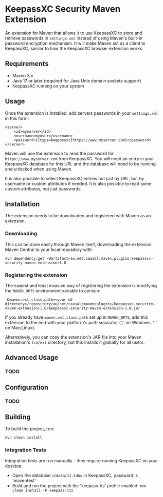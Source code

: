 # KeepassXC Security Maven Extension

An extension for Maven that allows it to use KeepassXC to store and retrieve
passwords in `settings.xml` instead of using Maven's built-in password encryption 
mechanism.  It will make Maven act as a client to KeepassXC, similar to how the KeepassXC
browser extension works.

## Requirements

- Maven 3.x
- Java 17 or later (required for Java Unix domain sockets support)
- KeepassXC running on your system

## Usage

Once the extension is installed, add servers passwords in your `settings.xml` in this form:

```
<server>
    <id>myserver</id>
    <username>myuser</username>
    <password>{[type=keepassxc]https://www.myserver.com}</password>
</server>
```

Maven will use the extension to read the password for `https://www.myserver.com` from 
KeepassXC.  You will need an entry in your KeepassXC database for this URL and the database
will need to be running and unlocked when using Maven.

It is also possible to select KeepassXC entries not just by URL, but by username or custom 
attributes if needed.  It is also possible to read some custom attributes, not just passwords.

## Installation

The extension needs to be downloaded and registered with Maven as an extension.

### Downloading

This can be done easily through Maven itself, downloading the extension Maven Central to your
local repository with:

```
mvn dependency:get -Dartifact=au.net.causal.maven.plugins:keepassxc-security-maven-extension:1.0
```

### Registering the extension

The easiest and least invasive way of registering the extension is modifying the `MAVEN_OPTS`
environment variable to contain:

```
-Dmaven.ext.class.path=<your m2 directory>/repository/au/net/causal/maven/plugins/keepassxc-security-maven-extension/1.0/keepassxc-security-maven-extension-1.0.jar
```

If you already have `maven.ext.class.path` set up in `MAVEN_OPTS`, add this extension to the end with
your platform's path separator (';' on Windows, ':' on Mac/Linux).

Alternatively, you can copy the extension's JAR file into your Maven installation's `lib/ext` directory,
but this installs it globally for all users.


## Advanced Usage

### TODO 

## Configuration

### TODO

## Building

To build the project, run:

```
mvn clean install
```

### Integration Tests

Integration tests are run manually - they require running KeepassXC on your desktop.

- Open the database `itdata/it.kdbx` in KeepassXC, password is 'maventest'
- Build and run the project with the 'keepass-its' profile enabled: `mvn clean install -P keepass-its`
